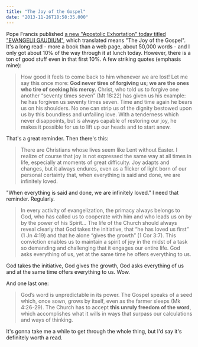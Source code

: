 ```yaml
---
title: "The Joy of the Gospel"
date: "2013-11-26T18:58:35.000"
---
```


Pope Francis published [a new "Apostolic Exhortation" today titled "EVANGELII GAUDIUM"](http://www.vatican.va/holy_father/francesco/apost_exhortations/documents/papa-francesco_esortazione-ap_20131124_evangelii-gaudium_en.html), which translated means "The Joy of the Gospel". It's a long read - more a book than a web page, about 50,000 words - and I only got about 10% of the way through it at lunch today. However, there is a ton of good stuff even in that first 10%. A few striking quotes (emphasis mine):

> How good it feels to come back to him whenever we are lost! Let me say this once more: **God never tires of forgiving us; we are the ones who tire of seeking his mercy.** Christ, who told us to forgive one another “seventy times seven” (Mt 18:22) has given us his example: he has forgiven us seventy times seven. Time and time again he bears us on his shoulders. No one can strip us of the dignity bestowed upon us by this boundless and unfailing love. With a tenderness which never disappoints, but is always capable of restoring our joy, he makes it possible for us to lift up our heads and to start anew.

That's a great reminder. Then there's this:

> There are Christians whose lives seem like Lent without Easter. I realize of course that joy is not expressed the same way at all times in life, especially at moments of great difficulty. Joy adapts and changes, but it always endures, even as a flicker of light born of our personal certainty that, when everything is said and done, we are infinitely loved.

"When everything is said and done, we are infinitely loved." I need that reminder. Regularly.

> In every activity of evangelization, the primacy always belongs to God, who has called us to cooperate with him and who leads us on by by the power of his Spirit... The life of the Church should always reveal clearly that God takes the initiative, that “he has loved us first” (1 Jn 4:19) and that he alone “gives the growth” (1 Cor 3:7). This conviction enables us to maintain a spirit of joy in the midst of a task so demanding and challenging that it engages our entire life. God asks everything of us, yet at the same time he offers everything to us.

God takes the initiative, God gives the growth, God asks everything of us and at the same time offers everything to us. Wow.

And one last one:

> God’s word is unpredictable in its power. The Gospel speaks of a seed which, once sown, grows by itself, even as the farmer sleeps (Mk 4:26-29). The Church has to accept **this unruly freedom of the word**, which accomplishes what it wills in ways that surpass our calculations and ways of thinking.

It's gonna take me a while to get through the whole thing, but I'd say it's definitely worth a read.
